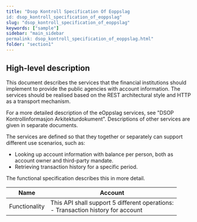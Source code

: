```yaml
---
title: "Dsop Kontroll Specification Of Eoppslag
id: dsop_kontroll_specification_of_eoppslag"
slug: "dsop_kontroll_specification_of_eoppslag"
keywords: ["sample"]
sidebar: "main_sidebar
permalink: dsop_kontroll_specification_of_eoppslag.html"
folder: "section1"
---
```


## High-level description

This document describes the services that the financial institutions should implement to provide the public agencies with account information. The services should be realised based on the REST architectural style and HTTP as a transport mechanism.

For a more detailed description of the eOppslag services, see "DSOP Kontrollinformasjon Arkitekturdokument". Descriptions of other services are given in separate documents.

The services are defined so that they together or separately can support different use scenarios, such as:
* Looking up account information with balance per person, both as account owner and third-party mandate.
* Retrieving transaction history for a specific period.

The functional specification describes this in more detail.

| Name           | Account                                                                                                                                                                                                                                 |
|----------------|-----------------------------------------------------------------------------------------------------------------------------------------------------------------------------------------------------------------------------------------|
| Functionality | This API shall support 5 different operations: <br  /> - Transaction history for account 